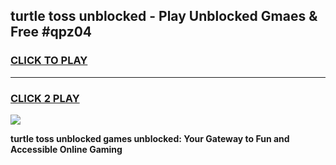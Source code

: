 
## turtle toss unblocked - Play Unblocked Gmaes & Free #qpz04
<h3>
<a href="https://news.freeplayer.one?title=turtle_toss_unblocked&ref=24F">CLICK TO PLAY</a></h3>
<hr>

<h3>
<a href="https://news.freeplayer.one?title=turtle_toss_unblocked&ref=24F">CLICK 2 PLAY</a>
  
</h3>

<a href="https://news.freeplayer.one?title=turtle_toss_unblocked&ref=24F/"><img src="https://clearcache.store/games.png"></a>


**turtle toss unblocked games unblocked: Your Gateway to Fun and Accessible Online Gaming**

